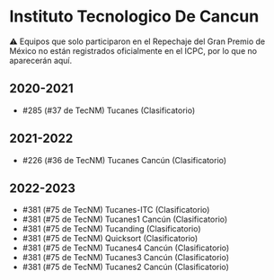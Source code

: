 # Instituto Tecnologico De Cancun

:warning: Equipos que solo participaron en el Repechaje del Gran Premio de México no están registrados oficialmente en el ICPC, por lo que no aparecerán aquí.

## 2020-2021

- #285 (#37 de TecNM) Tucanes (Clasificatorio)

## 2021-2022

- #226 (#36 de TecNM) Tucanes Cancún (Clasificatorio)

## 2022-2023

- #381 (#75 de TecNM) Tucanes-ITC (Clasificatorio)
- #381 (#75 de TecNM) Tucanes1 Cancún (Clasificatorio)
- #381 (#75 de TecNM) Tucanding (Clasificatorio)
- #381 (#75 de TecNM) Quicksort (Clasificatorio)
- #381 (#75 de TecNM) Tucanes4 Cancún (Clasificatorio)
- #381 (#75 de TecNM) Tucanes3 Cancún (Clasificatorio)
- #381 (#75 de TecNM) Tucanes2 Cancún (Clasificatorio)


